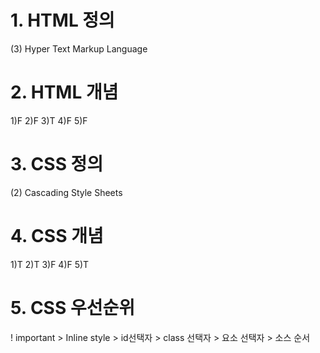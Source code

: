 # 1. HTML 정의
(3) Hyper Text Markup Language


# 2. HTML 개념
1)F
2)F
3)T
4)F
5)F


# 3. CSS 정의
(2) Cascading Style Sheets


# 4. CSS 개념
1)T
2)T
3)F
4)F
5)T


# 5. CSS 우선순위
! important > Inline style > id선택자 > class 선택자 > 요소 선택자 > 소스 순서